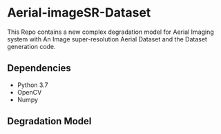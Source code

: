 # Aerial-imageSR-Dataset
This Repo contains  a new complex degradation model for Aerial Imaging system with An Image super-resolution Aerial Dataset and the Dataset generation code.
## Dependencies
* Python 3.7
* OpenCV
* Numpy
## Degradation Model
